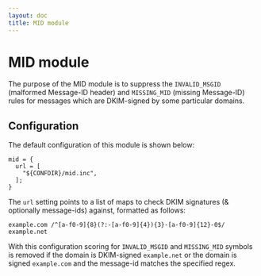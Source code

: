 ```yaml
---
layout: doc
title: MID module
---
```


# MID module

The purpose of the MID module is to suppress the `INVALID_MSGID` (malformed Message-ID header) and `MISSING_MID` (missing Message-ID) rules for messages which are DKIM-signed by some particular domains.

## Configuration

The default configuration of this module is shown below:

~~~hcl
mid = {
  url = [
    "${CONFDIR}/mid.inc",
  ]; 
}
~~~

The `url` setting points to a list of maps to check DKIM signatures (& optionally message-ids) against, formatted as follows:

~~~
example.com /^[a-f0-9]{8}(?:-[a-f0-9]{4}){3}-[a-f0-9]{12}-0$/
example.net
~~~

With this configuration scoring for `INVALID_MSGID` and `MISSING_MID` symbols is removed if the domain is DKIM-signed `example.net` or the domain is signed `example.com` and the message-id matches the specified regex.
